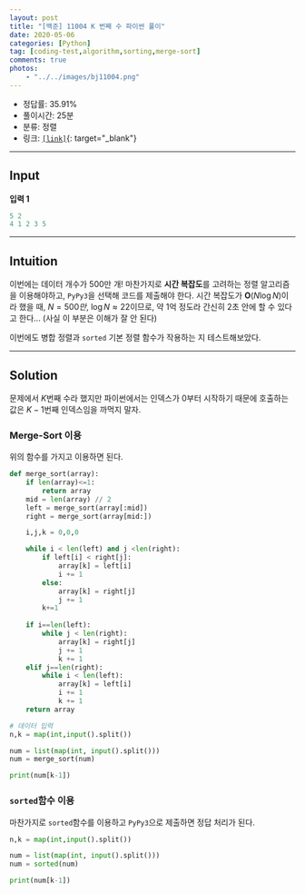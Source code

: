 ```yaml
---
layout: post
title: "[백준] 11004 K 번째 수 파이썬 풀이"
date: 2020-05-06
categories: [Python]
tag: [coding-test,algorithm,sorting,merge-sort]
comments: true
photos:
    - "../../images/bj11004.png"
---
```


* 정답률: 35.91%
* 풀이시간: 25분
* 분류: 정렬
* 링크: [`[link]`](https://www.acmicpc.net/problem/11004){: target="_blank"}

----
## Input

**입력 1**

~~~~python
5 2
4 1 2 3 5
~~~~


---
## Intuition

이번에는 데이터 개수가 500만 개! 마찬가지로 **시간 복잡도**를 고려하는 정렬 알고리즘을 이용해야하고, `PyPy3`을 선택해 코드를 제출해야 한다.
시간 복잡도가 $\boldsymbol{O}(N\log N)$이라 했을 때, $N=500만$, $\log N\approx 22$이므로, 약 1억 정도라 간신히 2초 안에 할 수 있다고 한다...
(사실 이 부분은 이해가 잘 안 된다) 


이번에도 병합 정렬과 `sorted` 기본 정렬 함수가 작용하는 지 테스트해보았다. 



---
## Solution

문제에서 $K$번째 수라 했지만 파이썬에서는 인덱스가 0부터 시작하기 때문에 호출하는 값은 $K-1$번째 인덱스임을 까먹지 말자.


### Merge-Sort 이용

위의 함수를 가지고 이용하면 된다.

```python
def merge_sort(array):
    if len(array)<=1:
        return array
    mid = len(array) // 2
    left = merge_sort(array[:mid])
    right = merge_sort(array[mid:])

    i,j,k = 0,0,0

    while i < len(left) and j <len(right):
        if left[i] < right[j]:
            array[k] = left[i]
            i += 1
        else:
            array[k] = right[j]
            j += 1
        k+=1
    
    if i==len(left):
        while j < len(right):
            array[k] = right[j]
            j += 1
            k += 1
    elif j==len(right):
        while i < len(left):
            array[k] = left[i]
            i += 1
            k += 1
    return array

# 데이터 입력
n,k = map(int,input().split())

num = list(map(int, input().split()))
num = merge_sort(num)

print(num[k-1])
```




### `sorted`함수 이용


마찬가지로 `sorted`함수를 이용하고 `PyPy3`으로 제출하면 정답 처리가 된다.



```python
n,k = map(int,input().split())

num = list(map(int, input().split()))
num = sorted(num)

print(num[k-1])
```
